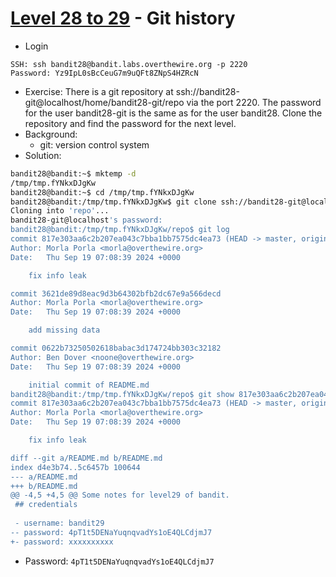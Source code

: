 # [Level 28 to 29](https://overthewire.org/wargames/bandit/bandit29.html) - Git history

- Login
```
SSH: ssh bandit28@bandit.labs.overthewire.org -p 2220
Password: Yz9IpL0sBcCeuG7m9uQFt8ZNpS4HZRcN
```
- Exercise: There is a git repository at ssh://bandit28-git@localhost/home/bandit28-git/repo via the port 2220. The password for the user bandit28-git is the same as for the user bandit28. Clone the repository and find the password for the next level.
- Background:
  - git: version control system 
- Solution:
```bash
bandit28@bandit:~$ mktemp -d
/tmp/tmp.fYNkxDJgKw
bandit28@bandit:~$ cd /tmp/tmp.fYNkxDJgKw
bandit28@bandit:/tmp/tmp.fYNkxDJgKw$ git clone ssh://bandit28-git@localhost:2220/home/bandit28-git/repo
Cloning into 'repo'...
bandit28-git@localhost's password:
bandit28@bandit:/tmp/tmp.fYNkxDJgKw/repo$ git log
commit 817e303aa6c2b207ea043c7bba1bb7575dc4ea73 (HEAD -> master, origin/master, origin/HEAD)
Author: Morla Porla <morla@overthewire.org>
Date:   Thu Sep 19 07:08:39 2024 +0000

    fix info leak

commit 3621de89d8eac9d3b64302bfb2dc67e9a566decd
Author: Morla Porla <morla@overthewire.org>
Date:   Thu Sep 19 07:08:39 2024 +0000

    add missing data

commit 0622b73250502618babac3d174724bb303c32182
Author: Ben Dover <noone@overthewire.org>
Date:   Thu Sep 19 07:08:39 2024 +0000

    initial commit of README.md
bandit28@bandit:/tmp/tmp.fYNkxDJgKw/repo$ git show 817e303aa6c2b207ea043c7bba1bb7575dc4ea73
commit 817e303aa6c2b207ea043c7bba1bb7575dc4ea73 (HEAD -> master, origin/master, origin/HEAD)
Author: Morla Porla <morla@overthewire.org>
Date:   Thu Sep 19 07:08:39 2024 +0000

    fix info leak

diff --git a/README.md b/README.md
index d4e3b74..5c6457b 100644
--- a/README.md
+++ b/README.md
@@ -4,5 +4,5 @@ Some notes for level29 of bandit.
 ## credentials
 
 - username: bandit29
-- password: 4pT1t5DENaYuqnqvadYs1oE4QLCdjmJ7
+- password: xxxxxxxxxx
```
- Password: `4pT1t5DENaYuqnqvadYs1oE4QLCdjmJ7`
